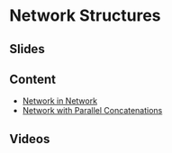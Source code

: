 # Network Structures

## Slides

## Content

* [Network in Network](http://en.diveintodeeplearning.org/chapter_convolutional-neural-networks/nin.html)
* [Network with Parallel Concatenations](http://en.diveintodeeplearning.org/chapter_convolutional-neural-networks/googlenet.html)

## Videos
